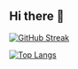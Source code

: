 ## Hi there 👋

[![GitHub Streak](https://github-readme-streak-stats-resnick7s-projects.vercel.app?user=Resnick7&theme=tokyonight&hide_border=true&short_numbers=true&exclude_days=Sun%2CSat)](https://git.io/streak-stats)

[![Top Langs](https://github-readme-stats.vercel.app/api/top-langs/?username=Resnick7&layout=compact&theme=vision-friendly-dark)](https://github.com/anuraghazra/github-readme-stats)

<!--
**Resnick7/Resnick7** is a ✨ _special_ ✨ repository because its `README.md` (this file) appears on your GitHub profile.

Here are some ideas to get you started:

- 🔭 I’m currently working on ...
- 🌱 I’m currently learning ...
- 👯 I’m looking to collaborate on ...
- 🤔 I’m looking for help with ...
- 💬 Ask me about ...
- 📫 How to reach me: ...
- 😄 Pronouns: ...
- ⚡ Fun fact: ...
-->
